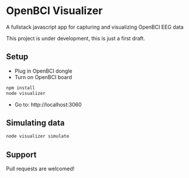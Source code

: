 # OpenBCI Visualizer

A fullstack javascript app for capturing and visualizing OpenBCI EEG data

This project is under development, this is just a first draft.

## Setup 

* Plug in OpenBCI dongle
* Turn on OpenBCI board

```bash
npm install
node visualizer
```

* Go to: http://localhost:3060

## Simulating data

```bash
node visualizer simulate
```

## Support

Pull requests are welcomed!

